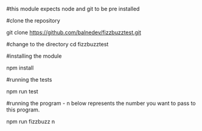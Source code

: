 
#this module expects node and git to be pre installed 

#clone the repository

git clone https://github.com/balnedev/fizzbuzztest.git

#change to the directory 
cd fizzbuzztest

#installing the module

npm install

#running the tests 

npm run test

#running the program  - n below represents the number you want to pass to this program.

npm run fizzbuzz n   
